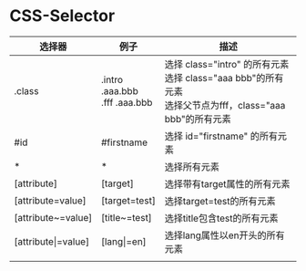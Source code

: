 # CSS-Selector

| 选择器              | 例子                                    | 描述                                                         |
| ------------------- | --------------------------------------- | ------------------------------------------------------------ |
| .class              | .intro<br />.aaa.bbb<br />.fff .aaa.bbb | 选择 class="intro" 的所有元素<br />选择 class="aaa bbb"的所有元素<br />选择父节点为fff，class="aaa bbb"的所有元素 |
| #id                 | #firstname                              | 选择 id="firstname" 的所有元素                               |
| *                   | *                                       | 选择所有元素                                                 |
| [attribute]         | [target]                                | 选择带有target属性的所有元素                                 |
| [attribute=value]   | [target=test]                           | 选择target=test的所有元素                                    |
| [attribute~=value]  | [title~=test]                           | 选择title包含test的所有元素                                  |
| [attribute\|=value] | [lang\|=en]                             | 选择lang属性以en开头的所有元素                               |
|                     |                                         |                                                              |

